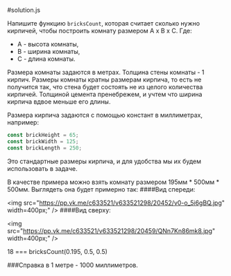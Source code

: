 #solution.js

Напишите функцию `bricksCount`, которая считает сколько нужно кирпичей, чтобы построить комнату размером A x B x C. 
Где: 
* A - высота комнаты,
* B - ширина комнаты,
* C - длина комнаты.
    
Размера комнаты задаются в метрах. Толщина стены комнаты - 1 кирпич.
Размеры комнаты кратны размерам кирпича, то есть не получится так, что стена будет состоять не из целого количества кирпичей. Толщиной цемента пренебрежем, и учтем что ширина кирпича вдвое меньше его длины. 

Размера кирпича задаются с помощью констант в миллиметрах, например:
  ```javascript
  const brickHeight = 65;
  const brickWidth = 125;
  const brickLength = 250;
  ```

Это стандартные размеры кирпича, и для удобства мы их будем использовать в задаче.

В качестве примера можно взять комнату размером 195мм * 500мм * 500мм.
Выглядеть она будет примерно так:
####Вид спереди: 

<img src="https://pp.vk.me/c633521/v633521298/20452/v0-o_5i6gBQ.jpg" width=400px;" /> 
####Вид сверху: 

<img src="https://pp.vk.me/c633521/v633521298/20459/QNn7Kn86mk8.jpg" width=400px;" />

18 === bricksCount(0.195, 0.5, 0.5) 
  
###Справка 
в 1 метре - 1000 миллиметров.
